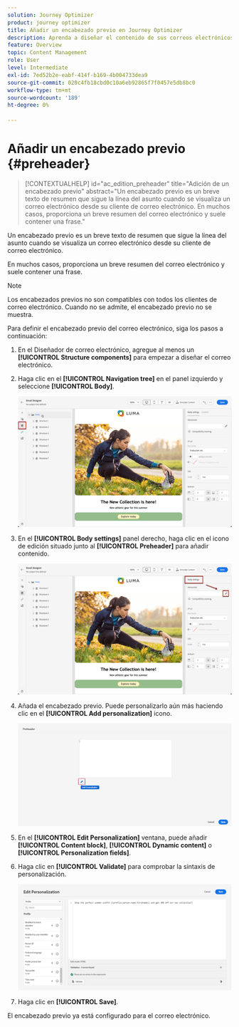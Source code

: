 ```yaml
---
solution: Journey Optimizer
product: journey optimizer
title: Añadir un encabezado previo en Journey Optimizer
description: Aprenda a diseñar el contenido de sus correos electrónicos
feature: Overview
topic: Content Management
role: User
level: Intermediate
exl-id: 7ed52b2e-eabf-414f-b169-4b004733dea9
source-git-commit: 020c4fb18cbd0c10a6eb92865f7f0457e5db8bc0
workflow-type: tm+mt
source-wordcount: '189'
ht-degree: 0%

---
```


# Añadir un encabezado previo {#preheader}

>[!CONTEXTUALHELP]
>id="ac_edition_preheader"
>title="Adición de un encabezado previo"
>abstract="Un encabezado previo es un breve texto de resumen que sigue la línea del asunto cuando se visualiza un correo electrónico desde su cliente de correo electrónico. En muchos casos, proporciona un breve resumen del correo electrónico y suele contener una frase."

Un encabezado previo es un breve texto de resumen que sigue la línea del asunto cuando se visualiza un correo electrónico desde su cliente de correo electrónico.

En muchos casos, proporciona un breve resumen del correo electrónico y suele contener una frase.

>[!NOTE]
>
>Los encabezados previos no son compatibles con todos los clientes de correo electrónico. Cuando no se admite, el encabezado previo no se muestra.

Para definir el encabezado previo del correo electrónico, siga los pasos a continuación:

1. En el Diseñador de correo electrónico, agregue al menos un **[!UICONTROL Structure components]** para empezar a diseñar el correo electrónico.

1. Haga clic en el **[!UICONTROL Navigation tree]** en el panel izquierdo y seleccione **[!UICONTROL Body]**.

   ![](assets/preheader_body.png)

1. En el **[!UICONTROL Body settings]** panel derecho, haga clic en el icono de edición situado junto al **[!UICONTROL Preheader]** para añadir contenido.

   ![](assets/preheader_body_settings.png)

1. Añada el encabezado previo. Puede personalizarlo aún más haciendo clic en el **[!UICONTROL Add personalization]** icono.

   ![](assets/preheader_3.png)

1. En el **[!UICONTROL Edit Personalization]** ventana, puede añadir **[!UICONTROL Content block]**, **[!UICONTROL Dynamic content]** o **[!UICONTROL Personalization fields]**.

1. Haga clic en **[!UICONTROL Validate]** para comprobar la sintaxis de personalización.

   ![](assets/preheader_4.png)

1. Haga clic en **[!UICONTROL Save]**.

El encabezado previo ya está configurado para el correo electrónico.
